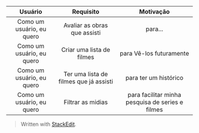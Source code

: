 | Usuário      | Requisito | Motivação     |
| :----:        |    :----:   |          :----: |
| Como um usuário, eu quero  | Avaliar as obras que assisti | para...    |
| Como um usuário, eu quero   | Criar uma lista de filmes | para Vê-los futuramente |
| Como um usuário, eu quero   | Ter uma lista de filmes que já assisti | para ter um histórico |
| Como um usuário, eu quero   | Filtrar as midias | para facilitar minha pesquisa de series e filmes |

> Written with [StackEdit](https://stackedit.io/).
